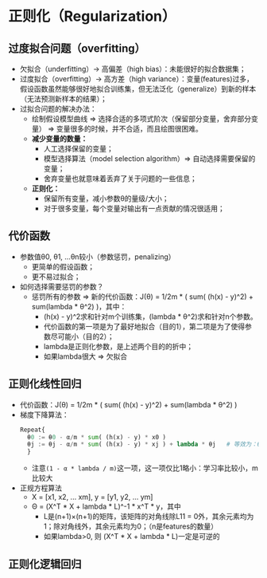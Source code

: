 # 正则化（Regularization）
## 过度拟合问题（overfitting）
  + 欠拟合（underfitting）-> 高偏差（high bias）：未能很好的拟合数据集；
  + 过度拟合（overfitting）-> 高方差（high variance）：变量(features)过多，假设函数虽然能够很好地拟合训练集，但无法泛化（generalize）到新的样本（无法预测新样本的结果）；
  + 过拟合问题的解决办法：
    + 绘制假设模型曲线 => 选择合适的多项式阶次（保留部分变量，舍弃部分变量） => 变量很多的时候，并不合适，而且绘图很困难。
    + **减少变量的数量：**
      + 人工选择保留的变量；
      + 模型选择算法（model selection algorithm）=> 自动选择需要保留的变量；
      + 舍弃变量也就意味着丢弃了关于问题的一些信息；
    + **正则化：**
      + 保留所有变量，减小参数θ的量级/大小；
      + 对于很多变量，每个变量对输出有一点贡献的情况很适用；
## 代价函数
  + 参数值θ0, θ1, ...θn较小（参数惩罚，penalizing）
    + 更简单的假设函数；
    + 更不易过拟合；
  + 如何选择需要惩罚的参数？
    + 惩罚所有的参数 => 新的代价函数：J(θ) = 1/2m * ( sum( (h(x) - y)^2) + sum(lambda * θ^2) )，其中：
      + (h(x) - y)^2求和针对m个训练集，(lambda * θ^2)求和针对n个参数。
      + 代价函数的第一项是为了最好地拟合（目的1），第二项是为了使得参数尽可能小（目的2）；
      + lambda是正则化参数，是上述两个目的的折中；
      + 如果lambda很大 => 欠拟合
## 正则化线性回归
  + 代价函数：J(θ) = 1/2m * ( sum( (h(x) - y)^2) + sum(lambda * θ^2) )
  + 梯度下降算法：
    ```python
    Repeat{
      θ0 := θ0 - α/m * sum( (h(x) - y) * x0 )
      θj := θj - α/m * sum( (h(x) - y) * xj ) + lambda * θj   # 等效为：θj := θj(1 - α * lambda/m) - α/m * sum( (h(x) - y) * xj )
      }
    ```
    + 注意```(1 - α * lambda / m)```这一项，这一项仅比1略小：学习率比较小，m比较大
  + 正规方程算法
    + X = [x1, x2, ... xm], y = [y1, y2, ... ym]
    + Θ = (X^T * X + lambda * L)^-1 * x^T * y，其中
      + L是(n+1)×(n+1)的矩阵，该矩阵的对角线除L11 = 0外，其余元素均为1；除对角线外，其余元素均为0；（n是features的数量）
      + 如果lambda>0, 则 (X^T * X + lambda * L)一定是可逆的
## 正则化逻辑回归     
